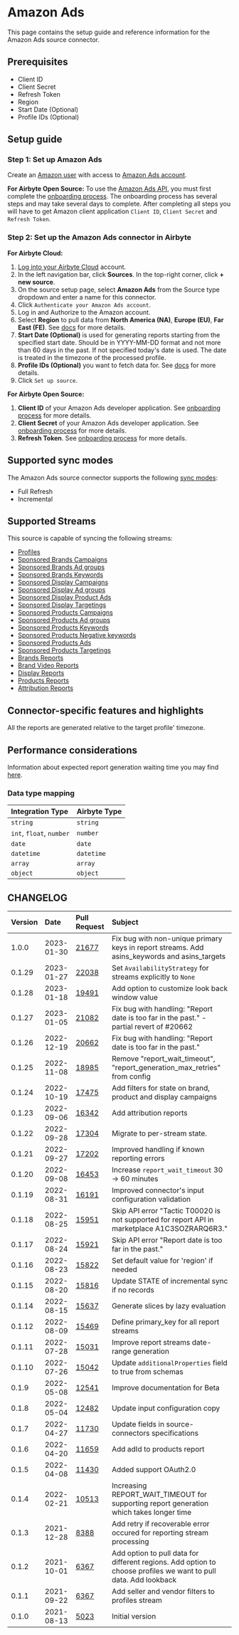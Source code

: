 # Amazon Ads
This page contains the setup guide and reference information for the Amazon Ads source connector.

## Prerequisites

* Client ID
* Client Secret
* Refresh Token
* Region
* Start Date (Optional)
* Profile IDs (Optional)

## Setup guide
### Step 1: Set up Amazon Ads
Create an [Amazon user](https://www.amazon.com) with access to [Amazon Ads account](https://advertising.amazon.com).

<!-- env:oss -->
**For Airbyte Open Source:**
To use the [Amazon Ads API](https://advertising.amazon.com/API/docs/en-us), you must first complete the [onboarding process](https://advertising.amazon.com/API/docs/en-us/setting-up/overview). The onboarding process has several steps and may take several days to complete. After completing all steps you will have to get Amazon client application `Client ID`, `Client Secret` and `Refresh Token`.
<!-- /env:oss -->

### Step 2: Set up the Amazon Ads connector in Airbyte

<!-- env:cloud -->
**For Airbyte Cloud:**

1. [Log into your Airbyte Cloud](https://cloud.airbyte.io/workspaces) account.
2. In the left navigation bar, click **Sources**. In the top-right corner, click **+ new source**.
3. On the source setup page, select **Amazon Ads** from the Source type dropdown and enter a name for this connector.
4. Click `Authenticate your Amazon Ads account`.
5. Log in and Authorize to the Amazon account.
6. Select **Region** to pull data from **North America (NA)**, **Europe (EU)**, **Far East (FE)**. See [docs](https://advertising.amazon.com/API/docs/en-us/info/api-overview#api-endpoints) for more details.
7. **Start Date (Optional)** is used for generating reports starting from the specified start date. Should be in YYYY-MM-DD format and not more than 60 days in the past. If not specified today's date is used. The date is treated in the timezone of the processed profile.
8. **Profile IDs (Optional)** you want to fetch data for. See [docs](https://advertising.amazon.com/API/docs/en-us/concepts/authorization/profiles) for more details.
9. Click `Set up source`.
<!-- /env:cloud -->

<!-- env:oss -->
**For Airbyte Open Source:**

1. **Client ID** of your Amazon Ads developer application. See [onboarding process](https://advertising.amazon.com/API/docs/en-us/setting-up/overview) for more details.
2. **Client Secret** of your Amazon Ads developer application. See [onboarding process](https://advertising.amazon.com/API/docs/en-us/setting-up/overview) for more details.
3. **Refresh Token**. See [onboarding process](https://advertising.amazon.com/API/docs/en-us/setting-up/overview) for more details.
<!-- /env:oss -->

## Supported sync modes
The Amazon Ads source connector supports the following [sync modes](https://docs.airbyte.com/cloud/core-concepts/#connection-sync-mode):
 - Full Refresh
 - Incremental

## Supported Streams
This source is capable of syncing the following streams:

* [Profiles](https://advertising.amazon.com/API/docs/en-us/reference/2/profiles#/Profiles)
* [Sponsored Brands Campaigns](https://advertising.amazon.com/API/docs/en-us/sponsored-brands/3-0/openapi#/Campaigns)
* [Sponsored Brands Ad groups](https://advertising.amazon.com/API/docs/en-us/sponsored-brands/3-0/openapi#/Ad%20groups)
* [Sponsored Brands Keywords](https://advertising.amazon.com/API/docs/en-us/sponsored-brands/3-0/openapi#/Keywords)
* [Sponsored Display Campaigns](https://advertising.amazon.com/API/docs/en-us/sponsored-display/3-0/openapi#/Campaigns)
* [Sponsored Display Ad groups](https://advertising.amazon.com/API/docs/en-us/sponsored-display/3-0/openapi#/Ad%20groups)
* [Sponsored Display Product Ads](https://advertising.amazon.com/API/docs/en-us/sponsored-display/3-0/openapi#/Product%20ads)
* [Sponsored Display Targetings](https://advertising.amazon.com/API/docs/en-us/sponsored-display/3-0/openapi#/Targeting)
* [Sponsored Products Campaigns](https://advertising.amazon.com/API/docs/en-us/sponsored-display/3-0/openapi#/Campaigns)
* [Sponsored Products Ad groups](https://advertising.amazon.com/API/docs/en-us/sponsored-products/2-0/openapi#/Ad%20groups)
* [Sponsored Products Keywords](https://advertising.amazon.com/API/docs/en-us/sponsored-products/2-0/openapi#/Keywords)
* [Sponsored Products Negative keywords](https://advertising.amazon.com/API/docs/en-us/sponsored-products/2-0/openapi#/Negative%20keywords)
* [Sponsored Products Ads](https://advertising.amazon.com/API/docs/en-us/sponsored-products/2-0/openapi#/Product%20ads)
* [Sponsored Products Targetings](https://advertising.amazon.com/API/docs/en-us/sponsored-products/2-0/openapi#/Product%20targeting)
* [Brands Reports](https://advertising.amazon.com/API/docs/en-us/reference/sponsored-brands/2/reports)
* [Brand Video Reports](https://advertising.amazon.com/API/docs/en-us/reference/sponsored-brands/2/reports)
* [Display Reports](https://advertising.amazon.com/API/docs/en-us/sponsored-display/3-0/openapi#/Reports)
* [Products Reports](https://advertising.amazon.com/API/docs/en-us/sponsored-products/2-0/openapi#/Reports)
* [Attribution Reports](https://advertising.amazon.com/API/docs/en-us/amazon-attribution-prod-3p/#/)

## Connector-specific features and highlights

All the reports are generated relative to the target profile' timezone.

## Performance considerations

Information about expected report generation waiting time you may find [here](https://advertising.amazon.com/API/docs/en-us/get-started/developer-notes).

### Data type mapping

| Integration Type         | Airbyte Type |
| :----------------------- | :----------- |
| `string`                 | `string`     |
| `int`, `float`, `number` | `number`     |
| `date`                   | `date`       |
| `datetime`               | `datetime`   |
| `array`                  | `array`      |
| `object`                 | `object`     |

## CHANGELOG

| Version | Date       | Pull Request                                             | Subject                                                                                                         |
|:--------|:-----------|:---------------------------------------------------------|:----------------------------------------------------------------------------------------------------------------|
| 1.0.0   | 2023-01-30 | [21677](https://github.com/airbytehq/airbyte/pull/21677) | Fix bug with non-unique primary keys in report streams. Add asins_keywords and asins_targets                    |
| 0.1.29  | 2023-01-27 | [22038](https://github.com/airbytehq/airbyte/pull/22038) | Set `AvailabilityStrategy` for streams explicitly to `None`                                                     |
| 0.1.28  | 2023-01-18 | [19491](https://github.com/airbytehq/airbyte/pull/19491) | Add option to customize look back window value                                                                  |
| 0.1.27  | 2023-01-05 | [21082](https://github.com/airbytehq/airbyte/pull/21082) | Fix bug with handling: "Report date is too far in the past." - partial revert of #20662                         |
| 0.1.26  | 2022-12-19 | [20662](https://github.com/airbytehq/airbyte/pull/20662) | Fix bug with handling: "Report date is too far in the past."                                                    |
| 0.1.25  | 2022-11-08 | [18985](https://github.com/airbytehq/airbyte/pull/18985) | Remove "report_wait_timeout", "report_generation_max_retries" from config                                       |
| 0.1.24  | 2022-10-19 | [17475](https://github.com/airbytehq/airbyte/pull/17475) | Add filters for state on brand, product and display campaigns                                                   |
| 0.1.23  | 2022-09-06 | [16342](https://github.com/airbytehq/airbyte/pull/16342) | Add attribution reports                                                                                         |
| 0.1.22  | 2022-09-28 | [17304](https://github.com/airbytehq/airbyte/pull/17304) | Migrate to per-stream state.                                                                                    |
| 0.1.21  | 2022-09-27 | [17202](https://github.com/airbytehq/airbyte/pull/17202) | Improved handling if known reporting errors                                                                     |
| 0.1.20  | 2022-09-08 | [16453](https://github.com/airbytehq/airbyte/pull/16453) | Increase `report_wait_timeout` 30 -> 60 minutes                                                                 |
| 0.1.19  | 2022-08-31 | [16191](https://github.com/airbytehq/airbyte/pull/16191) | Improved connector's input configuration validation                                                             |
| 0.1.18  | 2022-08-25 | [15951](https://github.com/airbytehq/airbyte/pull/15951) | Skip API error "Tactic T00020 is not supported for report API in marketplace A1C3SOZRARQ6R3."                   |
| 0.1.17  | 2022-08-24 | [15921](https://github.com/airbytehq/airbyte/pull/15921) | Skip API error "Report date is too far in the past."                                                            |
| 0.1.16  | 2022-08-23 | [15822](https://github.com/airbytehq/airbyte/pull/15822) | Set default value for 'region' if needed                                                                        |
| 0.1.15  | 2022-08-20 | [15816](https://github.com/airbytehq/airbyte/pull/15816) | Update STATE of incremental sync if no records                                                                  |
| 0.1.14  | 2022-08-15 | [15637](https://github.com/airbytehq/airbyte/pull/15637) | Generate slices by lazy evaluation                                                                              |
| 0.1.12  | 2022-08-09 | [15469](https://github.com/airbytehq/airbyte/pull/15469) | Define primary_key for all report streams                                                                       |
| 0.1.11  | 2022-07-28 | [15031](https://github.com/airbytehq/airbyte/pull/15031) | Improve report streams date-range generation                                                                    |
| 0.1.10  | 2022-07-26 | [15042](https://github.com/airbytehq/airbyte/pull/15042) | Update `additionalProperties` field to true from schemas                                                        |
| 0.1.9   | 2022-05-08 | [12541](https://github.com/airbytehq/airbyte/pull/12541) | Improve documentation for Beta                                                                                  |
| 0.1.8   | 2022-05-04 | [12482](https://github.com/airbytehq/airbyte/pull/12482) | Update input configuration copy                                                                                 |
| 0.1.7   | 2022-04-27 | [11730](https://github.com/airbytehq/airbyte/pull/11730) | Update fields in source-connectors specifications                                                               |
| 0.1.6   | 2022-04-20 | [11659](https://github.com/airbytehq/airbyte/pull/11659) | Add adId to products report                                                                                     |
| 0.1.5   | 2022-04-08 | [11430](https://github.com/airbytehq/airbyte/pull/11430) | Added support OAuth2.0                                                                                          |
| 0.1.4   | 2022-02-21 | [10513](https://github.com/airbytehq/airbyte/pull/10513) | Increasing REPORT_WAIT_TIMEOUT for supporting report generation which takes longer time                         |
| 0.1.3   | 2021-12-28 | [8388](https://github.com/airbytehq/airbyte/pull/8388)   | Add retry if recoverable error  occured for reporting stream processing                                         |
| 0.1.2   | 2021-10-01 | [6367](https://github.com/airbytehq/airbyte/pull/6461)   | Add option to pull data for different regions. Add option to choose profiles we want to pull data. Add lookback |
| 0.1.1   | 2021-09-22 | [6367](https://github.com/airbytehq/airbyte/pull/6367)   | Add seller and vendor filters to profiles stream                                                                |
| 0.1.0   | 2021-08-13 | [5023](https://github.com/airbytehq/airbyte/pull/5023)   | Initial version                                                                                                 |
